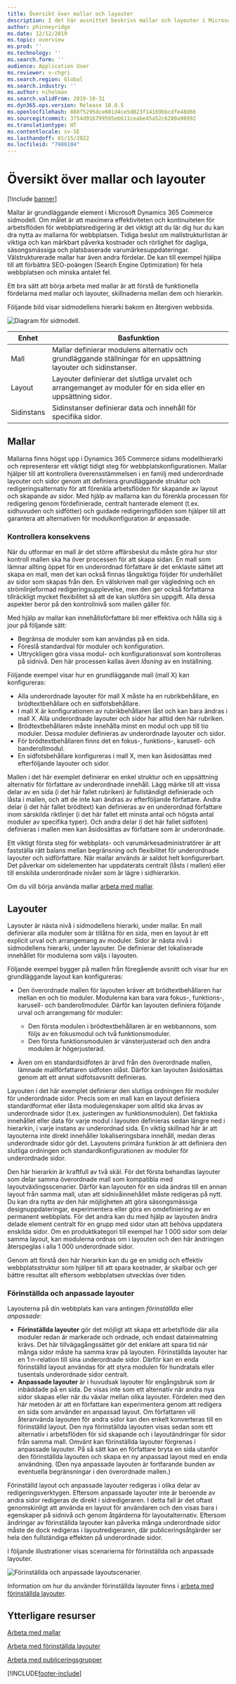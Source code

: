 ```yaml
---
title: Översikt över mallar och layouter
description: I det här avsnittet beskrivs mallar och layouter i Microsoft Dynamics 365 Commerce.
author: phinneyridge
ms.date: 12/12/2019
ms.topic: overview
ms.prod: ''
ms.technology: ''
ms.search.form: ''
audience: Application User
ms.reviewer: v-chgri
ms.search.region: Global
ms.search.industry: ''
ms.author: niholman
ms.search.validFrom: 2019-10-31
ms.dyn365.ops.version: Release 10.0.5
ms.openlocfilehash: 888f5295dce601d4ce5d823f14169bbcdfe48d6b
ms.sourcegitcommit: 3754d916799595eb611ceabe45a52c6280a98992
ms.translationtype: HT
ms.contentlocale: sv-SE
ms.lasthandoff: 01/15/2022
ms.locfileid: "7986104"
---
```

# <a name="templates-and-layouts-overview"></a>Översikt över mallar och layouter


[!include [banner](includes/banner.md)]

Mallar är grundläggande element i Microsoft Dynamics 365 Commerce sidmodell. Om målet är att maximera effektiviteten och kontinuiteten för arbetsflöden för webbplatsredigering är det viktigt att du lär dig hur du kan dra nytta av mallarna för webbplatsen. Tidiga beslut om mallstrukturlistan är viktiga och kan märkbart påverka kostnader och rörlighet för dagliga, säsongsmässiga och platsbaserade varumärkesuppdateringar. Välstrukturerade mallar har även andra fördelar. De kan till exempel hjälpa till att förbättra SEO-poängen (Search Engine Optimization) för hela webbplatsen och minska antalet fel.

Ett bra sätt att börja arbeta med mallar är att förstå de funktionella fördelarna med mallar och layouter, skillnaderna mellan dem och hierarkin.

Följande bild visar sidmodellens hierarki bakom en återgiven webbsida.

![Diagram för sidmodell.](../commerce/media/page-model-diagram.png)

| Enhet        | Basfunktion |
|---------------|----------------|
| Mall      | Mallar definierar modulens alternativ och grundläggande ställningar för en uppsättning layouter och sidinstanser. |
| Layout        | Layouter definierar det slutliga urvalet och arrangemanget av moduler för en sida eller en uppsättning sidor. |
| Sidinstans | Sidinstanser definierar data och innehåll för specifika sidor. |

## <a name="templates"></a>Mallar

Mallarna finns högst upp i Dynamics 365 Commerce sidans modellhierarki och representerar ett viktigt tidigt steg för webbplatskonfigurationen. Mallar hjälper till att kontrollera överensstämmelsen i en familj med underordnade layouter och sidor genom att definiera grundläggande struktur och redigeringsalternativ för att förenkla arbetsflöden för skapande av layout och skapande av sidor. Med hjälp av mallarna kan du förenkla processen för redigering genom fördefinierade, centralt hanterade element (t.ex. sidhuvuden och sidfötter) och guidade redigeringsflöden som hjälper till att garantera att alternativen för modulkonfiguration är anpassade.

### <a name="controlling-consistency"></a>Kontrollera konsekvens

När du utformar en mall är det större affärsbeslut du måste göra hur stor kontroll mallen ska ha över processen för att skapa sidan. En mall som lämnar allting öppet för en underordnad författare är det enklaste sättet att skapa en mall, men det kan också finnas långsiktiga följder för underhållet av sidor som skapas från den. En välskriven mall ger vägledning och en strömlinjeformad redigeringsupplevelse, men den ger också författarna tillräckligt mycket flexibilitet så att de kan slutföra sin uppgift. Alla dessa aspekter beror på den kontrollnivå som mallen gäller för.

Med hjälp av mallar kan innehållsförfattare bli mer effektiva och hålla sig à jour på följande sätt:

- Begränsa de moduler som kan användas på en sida.
- Föreslå standardval för moduler och konfiguration.
- Uttryckligen göra vissa modul- och konfigurationsval som kontrolleras på sidnivå. Den här processen kallas även *låsning* av en inställning.

Följande exempel visar hur en grundläggande mall (mall X) kan konfigureras:

- Alla underordnade layouter för mall X måste ha en rubrikbehållare, en brödtextbehållare och en sidfotsbehållare.
- I mall X är konfigurationen av rubrikbehållaren låst och kan bara ändras i mall X. Alla underordnade layouter och sidor har alltid den här rubriken.
- Brödtextbehållaren måste innehålla minst en modul och upp till tio moduler. Dessa moduler definieras av underordnade layouter och sidor.
- För brödtextbehållaren finns det en fokus-, funktions-, karusell- och banderollmodul.
- En sidfotsbehållare konfigureras i mall X, men kan åsidosättas med efterföljande layouter och sidor.

Mallen i det här exemplet definierar en enkel struktur och en uppsättning alternativ för författare av underordnade innehåll. Lägg märke till att vissa delar av en sida (i det här fallet rubriken) är fullständigt definierade och låsta i mallen, och att de inte kan ändras av efterföljande författare. Andra delar (i det här fallet brödtext) kan definieras av en underordnad författare inom särskilda riktlinjer (i det här fallet ett minsta antal och högsta antal moduler av specifika typer). Och andra delar (i det här fallet sidfoten) definieras i mallen men kan åsidosättas av författare som är underordnade.

Ett viktigt första steg för webbplats- och varumärkesadministratörer är att fastställa rätt balans mellan begränsning och flexibilitet för underordnade layouter och sidförfattare. När mallar används är saldot helt konfigurerbart. Det påverkar om sidelementen har uppdaterats centralt (låsts i mallen) eller till enskilda underordnade nivåer som är lägre i sidhierarkin.

Om du vill börja använda mallar [arbeta med mallar](work-with-templates.md).

## <a name="layouts"></a>Layouter

Layouter är nästa nivå i sidmodellens hierarki, under mallar. En mall definierar alla moduler som är tillåtna för en sida, men en layout är ett explicit urval och arrangemang av moduler. Sidor är nästa nivå i sidmodellens hierarki, under layouter. De definierar det lokaliserade innehållet för modulerna som väljs i layouten.

Följande exempel bygger på mallen från föregående avsnitt och visar hur en grundläggande layout kan konfigureras:

- Den överordnade mallen för layouten kräver att brödtextbehållaren har mellan en och tio moduler. Modulerna kan bara vara fokus-, funktions-, karusell- och banderollmoduler. Därför kan layouten definiera följande urval och arrangemang för moduler:

    - Den första modulen i brödtextbehållaren är en webbannons, som följs av en fokusmodul och två funktionsmoduler.
    - Den första funktionsmodulen är vänsterjusterad och den andra modulen är högerjusterad.

- Även om en standardsidfoten är ärvd från den överordnade mallen, lämnade mallförfattaren sidfoten olåst. Därför kan layouten åsidosättas genom att ett annat sidfotsavsnitt definieras.

Layouten i det här exemplet definierar den slutliga ordningen för moduler för underordnade sidor. Precis som en mall kan en layout definiera standardformat eller låsta modulegenskaper som alltid ska ärvas av underordnade sidor (t.ex. justeringen av funktionsmodulen). Det faktiska innehållet eller data för varje modul i layouten definieras sedan längre ned i hierarkin, i varje instans av underordnad sida. En viktig skillnad här är att layouterna inte direkt innehåller lokaliseringsbara innehåll, medan deras underordnade sidor gör det. Layoutens primära funktion är att definiera den slutliga ordningen och standardkonfigurationen av moduler för underordnade sidor.

Den här hierarkin är kraftfull av två skäl. För det första behandlas layouter som delar samma överordnade mall som kompatibla med layoutväxlingsscenarier. Därför kan layouten för en sida ändras till en annan layout från samma mall, utan att sidnivåinnehållet måste redigeras på nytt. Du kan dra nytta av den här möjligheten att göra säsongsmässiga designuppdateringar, experimentera eller göra en omdefiniering av en permanent webbplats. För det andra kan du med hjälp av layouten ändra delade element centralt för en grupp med sidor utan att behöva uppdatera enskilda sidor. Om en produktkategori till exempel har 1 000 sidor som delar samma layout, kan modulerna ordnas om i layouten och den här ändringen återspeglas i alla 1 000 underordnade sidor.

Genom att förstå den här hierarkin kan du ge en smidig och effektiv webbplatsstruktur som hjälper till att spara kostnader, är skalbar och ger bättre resultat allt eftersom webbplatsen utvecklas över tiden.

### <a name="preset-and-custom-layouts"></a>Förinställda och anpassade layouter

Layouterna på din webbplats kan vara antingen *förinställda* eller *anpassade*:

- **Förinställda layouter** gör det möjligt att skapa ett arbetsflöde där alla moduler redan är markerade och ordnade, och endast datainmatning krävs. Det här tillvägagångssättet gör det enklare att spara tid när många sidor måste ha samma krav på layouten. Förinställda layouter har en 1:n-relation till sina underordnade sidor. Därför kan en enda förinställd layout användas för att styra modulen för hundratals eller tusentals underordnade sidor centralt.
- **Anpassade layouter** är i huvudsak layouter för engångsbruk som är inbäddade på en sida. De visas inte som ett alternativ när andra nya sidor skapas eller när du växlar mellan olika layouter. Fördelen med den här metoden är att en författare kan experimentera genom att redigera en sida som använder en anpassad layout. Om författaren vill återanvända layouten för andra sidor kan den enkelt konverteras till en förinställd layout. Den nya förinställda layouten visas sedan som ett alternativ i arbetsflöden för sid skapande och i layoutändringar för sidor från samma mall. Omvänt kan förinställda layouter förgrenas i anpassade layouter. På så sätt kan en författare bryta en sida utanför den förinställda layouten och skapa en ny anpassad layout med en enda användning. (Den nya anpassade layouten är fortfarande bunden av eventuella begränsningar i den överordnade mallen.)

Förinställd layout och anpassade layouter redigeras i olika delar av redigeringsverktygen. Eftersom anpassade layouter inte är beroende av andra sidor redigeras de direkt i sidredigeraren. I detta fall är det oftast genomskinligt att använda en layout för användaren och den visas bara i egenskaper på sidnivå och genom åtgärderna för layoutalternativ. Eftersom ändringar av förinställda layouter kan påverka många underordnade sidor måste de dock redigeras i layoutredigeraren, där publiceringsåtgärder ser hela den fullständiga effekten på underordnade sidor.

I följande illustrationer visas scenarierna för förinställda och anpassade layouter.

![Förinställda och anpassade layoutscenarier.](../commerce/media/template-figure1.png)

Information om hur du använder förinställda layouter finns i [arbeta med förinställda layouter](work-with-layouts.md).

## <a name="additional-resources"></a>Ytterligare resurser

[Arbeta med mallar](work-with-templates.md)

[Arbeta med förinställda layouter](work-with-layouts.md)

[Arbeta med publiceringsgrupper](publish-groups.md)


[!INCLUDE[footer-include](../includes/footer-banner.md)]